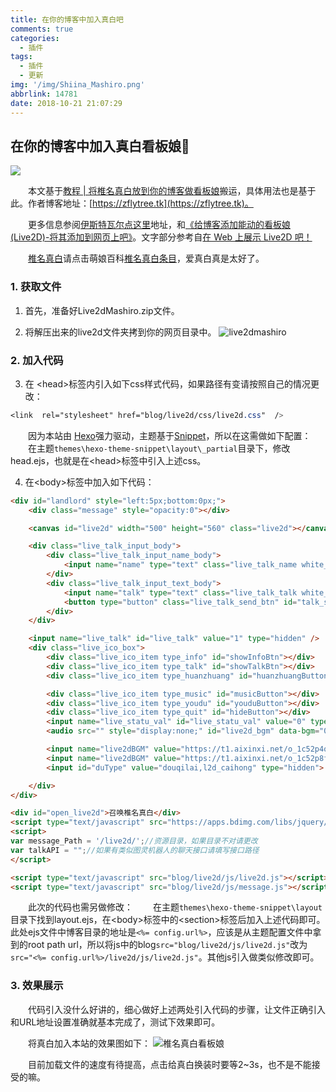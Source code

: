 ```yaml
---
title: 在你的博客中加入真白吧
comments: true
categories:
  - 插件
tags:
  - 插件
  - 更新
img: '/img/Shiina_Mashiro.png'
abbrlink: 14781
date: 2018-10-21 21:07:29
---
```


## 在你的博客中加入真白看板娘💎
![](/img/Shiina_Mashiro.png)

&emsp;&emsp;本文基于[教程 | 将椎名真白放到你的博客做看板娘](https://mp.weixin.qq.com/s/lVIC7WPXrs6y2ol6O1A0SA)搬运，具体用法也是基于此。作者博客地址：[https://zflytree.tk](https://zflytree.tk)。<br/>

&emsp;&emsp;更多信息参阅[伊斯特瓦尔点这里](https://www.wikimoe.com/?post=76)地址，和[《给博客添加能动的看板娘(Live2D)-将其添加到网页上吧》](https://imjad.cn/archives/lab/add-dynamic-poster-girl-with-live2d-to-your-blog-02)。文字部分参考自[在 Web 上展示 Live2D 吧！](https://github.com/galnetwen/Live2D)

&emsp;&emsp;[椎名真白](https://zh.moegirl.org/%E6%A4%8E%E5%90%8D%E7%9C%9F%E7%99%BD)请点击萌娘百科[椎名真白条目](https://zh.moegirl.org/%E6%A4%8E%E5%90%8D%E7%9C%9F%E7%99%BD)，爱真白真是太好了。


### 1. 获取文件

1. 首先，准备好Live2dMashiro.zip文件。

2. 将解压出来的live2d文件夹拷到你的网页目录中。
![live2dmashiro](/img/live2dmashiro.png)

### 2. 加入代码

3. 在 <head\>标签内引入如下css样式代码，如果路径有变请按照自己的情况更改：
```css
<link  rel="stylesheet" href="blog/live2d/css/live2d.css"  />
```
&emsp;&emsp;因为本站由 [Hexo](https://hexo.io/)强力驱动，主题基于[Snippet](https://github.com/shenliyang/hexo-theme-snippet.git)，所以在这需做如下配置：
&emsp;&emsp;在主题` themes\hexo-theme-snippet\layout\_partial `目录下，修改head.ejs，也就是在<head\>标签中引入上述css。

4. 在<body\>标签中加入如下代码：
```html
<div id="landlord" style="left:5px;bottom:0px;">
    <div class="message" style="opacity:0"></div>

    <canvas id="live2d" width="500" height="560" class="live2d"></canvas>

    <div class="live_talk_input_body">
    	<div class="live_talk_input_name_body">
        	<input name="name" type="text" class="live_talk_name white_input" id="AIuserName" autocomplete="off" placeholder="你的名字" />
        </div>
        <div class="live_talk_input_text_body">
        	<input name="talk" type="text" class="live_talk_talk white_input" id="AIuserText" autocomplete="off" placeholder="要和我聊什么呀？"/>
            <button type="button" class="live_talk_send_btn" id="talk_send">发送</button>
        </div>
    </div>

    <input name="live_talk" id="live_talk" value="1" type="hidden" />
    <div class="live_ico_box">
    	<div class="live_ico_item type_info" id="showInfoBtn"></div>
        <div class="live_ico_item type_talk" id="showTalkBtn"></div>
        <div class="live_ico_item type_huanzhuang" id="huanzhuangButton"></div>

        <div class="live_ico_item type_music" id="musicButton"></div>
        <div class="live_ico_item type_youdu" id="youduButton"></div>
        <div class="live_ico_item type_quit" id="hideButton"></div>
        <input name="live_statu_val" id="live_statu_val" value="0" type="hidden" />
        <audio src="" style="display:none;" id="live2d_bgm" data-bgm="0" preload="none"></audio>

        <input name="live2dBGM" value="https://t1.aixinxi.net/o_1c52p4qbp15idv6bl55h381moha.mp3" type="hidden">
        <input name="live2dBGM" value="https://t1.aixinxi.net/o_1c52p8frrlmf1aled1e14m56una.mp3" type="hidden">
        <input id="duType" value="douqilai,l2d_caihong" type="hidden">

    </div>
</div>

<div id="open_live2d">召唤椎名真白</div>
<script type="text/javascript" src="https://apps.bdimg.com/libs/jquery/1.7.1/jquery.min.js"></script>
<script>
var message_Path = '/live2d/';//资源目录，如果目录不对请更改
var talkAPI = "";//如果有类似图灵机器人的聊天接口请填写接口路径
</script>

<script type="text/javascript" src="blog/live2d/js/live2d.js"></script>
<script type="text/javascript" src="blog/live2d/js/message.js"></script>
```

&emsp;&emsp;此次的代码也需另做修改：
&emsp;&emsp;在主题`themes\hexo-theme-snippet\layout`目录下找到layout.ejs，在<body\>标签中的<section\>标签后加入上述代码即可。此处ejs文件中博客目录的地址是`<%= config.url%>`，应该是从主题配置文件中拿到的root path url，所以将js中的blog`src="blog/live2d/js/live2d.js"`改为`src="<%= config.url%>/live2d/js/live2d.js"`。其他js引入做类似修改即可。

### 3. 效果展示

&emsp;&emsp;代码引入没什么好讲的，细心做好上述两处引入代码的步骤，让文件正确引入和URL地址设置准确就基本完成了，测试下效果即可。

&emsp;&emsp;将真白加入本站的效果图如下：
![椎名真白看板娘](/img/mashiropng.png)

&emsp;&emsp;目前加载文件的速度有待提高，点击给真白换装时要等2~3s，也不是不能接受的嘛。


